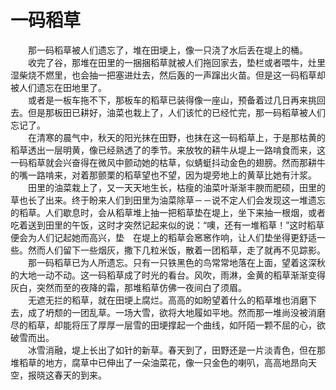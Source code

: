 # 一码稻草
　　那一码稻草被人们遗忘了，堆在田埂上，像一只浇了水后丢在堤上的桶。 
　　收完了谷，那堆在田里的一捆捆稻草就被人们拖回家去，垫栏或者喂牛，灶里　湿柴烧不燃里，也会抽一把塞进灶去，然后轰的一声蹿出火苗。但是这一码稻草却被人们遗忘在田地里了。  
　　或者是一板车拖不下，那板车的稻草已装得像一座山，预备着过几日再来挑回去。但是那板田已耕好，油菜也栽上了，人们该忙的已经忙完，那一码稻草被人们忘记了。  
　　在清寒的晨气中，秋天的阳光抹在田野，也抹在这一码稻草上，于是那枯黄的稻草透出一层明黄，像已经熟透了的季节。来放牧的耕牛从堤上一路啃食而来，这一码稻草就会兴奋得在微风中颤动她的枯草，似蜻蜓抖动金色的翅膀。然而那耕牛的嘴一路啃来，对着那颤栗的稻草望也不望，因为堤旁地上的黄草比她有汁浆。  
　　田里的油菜栽上了，又一天天地生长，枯瘦的油菜叶渐渐丰腴而肥硕，田里的草也长了出来。终于盼来人们到田里为油菜除草－－说不定人们会发现这一堆遗忘的稻草。人们歇息时，会从稻草堆上抽一把稻草垫在堤上，坐下来抽一根烟，或者吃着送到田里的午饭，这时才突然记起来似的说：“噢，还有一堆稻草！”这时稻草　便会为人们记起她而高兴，垫　在堤上的稻草会窸窸作响，让人们垫坐得更舒适一些。然而人们留下一些烟灰，撒下几粒米饭，散着一团稻草，走了就再不见踪影。  
　　那一码稻草已为人所遗忘。只有一只铁黑色的鸟常常地落在上面，望着这深秋的大地一动不动。这一码稻草成了时光的看台。风吹，雨淋，金黄的稻草渐渐变得灰白，突然而至的夜降的霜，那堆稻草仿佛一夜间白了须眉。  
　　无遮无拦的稻草，就在田埂上腐烂。高高的如盼望着什么的稻草堆也消磨下去，成了坍颓的一团乱草。一场大雪，欲将大地履如平地。然而那一堆尚没被消磨尽的稻草，却能将压了厚厚一层雪的田埂撑起一个曲线，如阡陌一颗不屈的心，欲破雪而出。  
　　冰雪消融，堤上长出了如针的新草。春天到了，田野还是一片淡青色，但在那堆稻草的地方，腐草中已伸出了一朵油菜花，像一只金色的喇叭，高高地昂向天空，报晓这春天的到来。
  